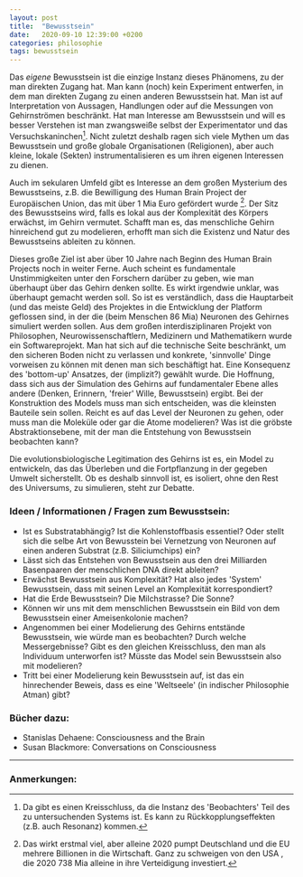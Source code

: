 ```yaml
---
layout: post
title:  "Bewusstsein"
date:   2020-09-10 12:39:00 +0200
categories: philosophie
tags: bewusstsein
---
```


Das *eigene* Bewusstsein ist die einzige Instanz dieses Phänomens, zu der man direkten Zugang hat. Man kann (noch) kein Experiment entwerfen, in dem man direkten Zugang zu einen anderen Bewusstsein hat. Man ist auf Interpretation von Aussagen, Handlungen oder auf die Messungen von Gehirnströmen beschränkt. Hat man Interesse am Bewusstsein und will es besser Verstehen ist man zwangsweiße selbst der Experimentator und das Versuchskaninchen[^1]. Nicht zuletzt deshalb ragen sich viele Mythen um das Bewusstsein und große globale Organisationen (Religionen), aber auch kleine, lokale (Sekten)  instrumentalisieren es um ihren eigenen Interessen zu dienen. 

[^1]: Da gibt es einen Kreisschluss, da die Instanz des 'Beobachters' Teil des zu untersuchenden Systems ist. Es kann zu Rückkopplungseffekten (z.B. auch Resonanz) kommen.

Auch im sekularen Umfeld gibt es Interesse an  dem großen Mysterium des Bewusstseins, z.B. die Bewilligung des Human Brain Project der Europäischen Union, das mit über 1 Mia Euro gefördert wurde [^2]. Der Sitz des Bewusstseins wird, falls es lokal aus der Komplexität des Körpers erwächst, im Gehirn vermutet. Schafft man es, das menschliche Gehirn hinreichend gut zu modelieren, erhofft man sich die Existenz und Natur des Bewusstseins ableiten zu können. 

[^2]: Das wirkt erstmal viel, aber alleine 2020 pumpt Deutschland und die EU mehrere Billionen in die Wirtschaft. Ganz zu schweigen von den USA , die 2020 738 Mia alleine in ihre Verteidigung investiert.

Dieses große Ziel ist aber über 10 Jahre nach Beginn des Human Brain Projects noch in weiter Ferne. Auch scheint es fundamentale Unstimmigkeiten unter den Forschern darüber zu geben, wie man überhaupt über das Gehirn denken sollte. Es wirkt irgendwie unklar, was überhaupt gemacht werden soll. So ist es verständlich, dass die Hauptarbeit  (und das meiste Geld) des Projektes in die Entwicklung der Platform geflossen sind, in der die (beim Menschen 86 Mia) Neuronen des Gehirnes simuliert werden sollen. Aus dem großen interdisziplinaren Projekt von Philosophen, Neurowissenschaftlern, Medizinern und Mathematikern wurde ein Softwareprojekt. Man hat sich auf die technische Seite beschränkt, um den sicheren Boden nicht zu verlassen und konkrete, 'sinnvolle' Dinge vorweisen zu können mit denen man sich beschäftigt hat. Eine Konsequenz des 'bottom-up' Ansatzes, der (implizit?) gewählt wurde. Die Hoffnung, dass sich aus der Simulation des Gehirns auf fundamentaler Ebene alles andere (Denken, Erinnern, 'freier' Wille, Bewusstsein) ergibt. Bei der Konstruktion des Models muss man sich entscheiden, was die kleinsten Bauteile sein sollen. Reicht es auf das Level der Neuronen zu gehen, oder muss man die Moleküle oder gar die Atome modelieren? Was ist die gröbste Abstraktionsebene, mit der man die Entstehung von Bewusstsein beobachten kann?

Die evolutionsbiologische Legitimation des Gehirns ist es, ein Model zu entwickeln, das das Überleben und die Fortpflanzung in der gegeben Umwelt sicherstellt. Ob es deshalb sinnvoll ist, es isoliert, ohne den Rest des Universums, zu simulieren, steht zur Debatte. 


### Ideen / Informationen / Fragen zum Bewusstsein:

- Ist es Substratabhängig? Ist die Kohlenstoffbasis essentiel? Oder stellt sich die selbe Art von Bewusstein bei Vernetzung von Neuronen auf einen anderen Substrat (z.B. Siliciumchips) ein?
- Lässt sich das Entstehen von Bewusstsein aus den drei Milliarden Basenpaaren der menschlichen DNA direkt ableiten?
- Erwächst Bewusstsein aus Komplexität? Hat also jedes 'System' Bewusstsein, dass mit seinen Level an Komplexität korrespondiert?
- Hat die Erde Bewusstsein? Die Milchstrasse? Die Sonne?
- Können wir uns mit dem menschlichen Bewusstsein ein Bild von dem Bewusstsein einer Ameisenkolonie machen? 
- Angenommen bei einer Modelierung des Gehirns entstände Bewusstsein, wie würde man es beobachten? Durch welche Messergebnisse? Gibt es den gleichen Kreisschluss, den man als Individuum unterworfen ist? Müsste das Model sein Bewusstsein also mit modelieren? 
- Tritt bei einer Modelierung kein Bewusstsein auf, ist das ein hinrechender Beweis, dass es eine 'Weltseele' (in indischer Philosophie Atman) gibt? 


### Bücher dazu:

- Stanislas Dehaene: Consciousness and the Brain
- Susan Blackmore: Conversations on Consciousness


---------
### Anmerkungen:

